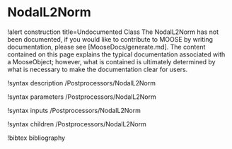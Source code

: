 <!-- MOOSE Documentation Stub: Remove this when content is added. -->

# NodalL2Norm

!alert construction title=Undocumented Class
The NodalL2Norm has not been documented, if you would like to contribute to MOOSE by
writing documentation, please see [MooseDocs/generate.md]. The content contained on this page explains
the typical documentation associated with a MooseObject; however, what is contained is ultimately
determined by what is necessary to make the documentation clear for users.

!syntax description /Postprocessors/NodalL2Norm

!syntax parameters /Postprocessors/NodalL2Norm

!syntax inputs /Postprocessors/NodalL2Norm

!syntax children /Postprocessors/NodalL2Norm

!bibtex bibliography
